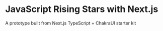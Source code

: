 # JavaScript Rising Stars with Next.js

A prototype built from Next.js TypeScript + ChakraUI starter kit
